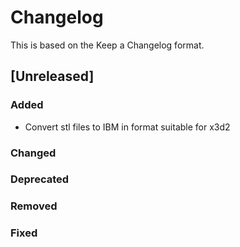 # Changelog

This is based on the Keep a Changelog format.

## [Unreleased]

### Added

- Convert stl files to IBM in format suitable for x3d2

### Changed
### Deprecated
### Removed
### Fixed
